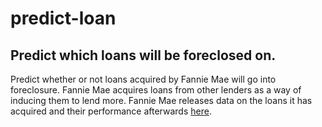 # predict-loan
Predict which loans will be foreclosed on.
-----------------------

Predict whether or not loans acquired by Fannie Mae will go into foreclosure.  Fannie Mae acquires loans from other lenders as a way of inducing them to lend more.  Fannie Mae releases data on the loans it has acquired and their performance afterwards [here](https://www.fanniemae.com/portal/funding-the-market/data/loan-performance-data.html).